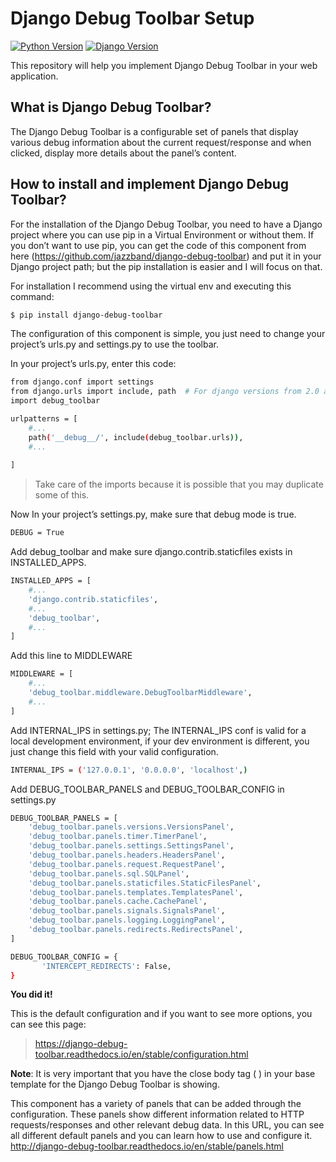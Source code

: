 # Django Debug Toolbar Setup
[![Python Version](https://img.shields.io/badge/python-3.7-brightgreen.svg)](https://python.org)
[![Django Version](https://img.shields.io/badge/django-2.1.7-brightgreen.svg)](https://djangoproject.com)

This repository will help you implement Django Debug Toolbar in your web application.

## What is Django Debug Toolbar?
The Django Debug Toolbar is a configurable set of panels that display various debug information about the current request/response and when clicked, display more details about the panel’s content.

## How to install and implement Django Debug Toolbar?
For the installation of the Django Debug Toolbar, you need to have a Django project where you can use pip in a Virtual Environment or without them. If you don’t want to use pip, you can get the code of this component from here (https://github.com/jazzband/django-debug-toolbar) and put it in your Django project path; but the pip installation is easier and I will focus on that.

For installation I recommend using the virtual env and executing this command:
```sh
$ pip install django-debug-toolbar
```
The configuration of this component is simple, you just need to change your project’s urls.py and settings.py to use the toolbar.

In your project’s urls.py, enter this code:
```sh
from django.conf import settings
from django.urls import include, path  # For django versions from 2.0 and up
import debug_toolbar

urlpatterns = [
    #...
    path('__debug__/', include(debug_toolbar.urls)),
    #...
    
] 
```
>Take care of the imports because it is possible that you may duplicate some of this.

Now In your project’s settings.py, make sure that debug mode is true.
```sh
DEBUG = True
```
Add debug_toolbar and make sure django.contrib.staticfiles exists in INSTALLED_APPS.
```sh
INSTALLED_APPS = [
    #...
    'django.contrib.staticfiles',
    #...
    'debug_toolbar',
    #...
]
```
Add this line to MIDDLEWARE
```sh
MIDDLEWARE = [
    #...
    'debug_toolbar.middleware.DebugToolbarMiddleware',
    #...
]
```
Add INTERNAL_IPS in settings.py; The INTERNAL_IPS conf is valid for a local development environment, if your dev environment is different, you just change this field with your valid configuration.
```sh
INTERNAL_IPS = ('127.0.0.1', '0.0.0.0', 'localhost',)
```
Add DEBUG_TOOLBAR_PANELS and DEBUG_TOOLBAR_CONFIG in settings.py
```sh
DEBUG_TOOLBAR_PANELS = [
    'debug_toolbar.panels.versions.VersionsPanel',
    'debug_toolbar.panels.timer.TimerPanel',
    'debug_toolbar.panels.settings.SettingsPanel',
    'debug_toolbar.panels.headers.HeadersPanel',
    'debug_toolbar.panels.request.RequestPanel',
    'debug_toolbar.panels.sql.SQLPanel',
    'debug_toolbar.panels.staticfiles.StaticFilesPanel',
    'debug_toolbar.panels.templates.TemplatesPanel',
    'debug_toolbar.panels.cache.CachePanel',
    'debug_toolbar.panels.signals.SignalsPanel',
    'debug_toolbar.panels.logging.LoggingPanel',
    'debug_toolbar.panels.redirects.RedirectsPanel',
]

DEBUG_TOOLBAR_CONFIG = {
       'INTERCEPT_REDIRECTS': False,
}
```
**You did it!**

This is the default configuration and if you want to see more options, you can see this page:

>https://django-debug-toolbar.readthedocs.io/en/stable/configuration.html

**Note**: It is very important that you have the close body tag ( ) in your base template for the Django Debug Toolbar is showing.

This component has a variety of panels that can be added through the configuration. These panels show different information related to HTTP requests/responses and other relevant debug data. In this URL, you can see all different default panels and you can learn how to use and configure it. http://django-debug-toolbar.readthedocs.io/en/stable/panels.html

